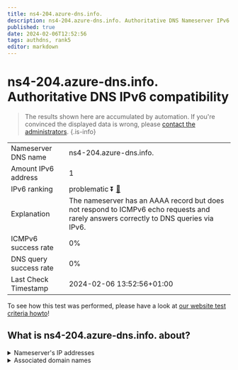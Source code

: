 ```yaml
---
title: ns4-204.azure-dns.info.
description: ns4-204.azure-dns.info. Authoritative DNS Nameserver IPv6 compatibility
published: true
date: 2024-02-06T12:52:56
tags: authdns, rank5
editor: markdown
---
```


# ns4-204.azure-dns.info. Authoritative DNS IPv6 compatibility

> The results shown here are accumulated by automation. If you're convinced the displayed data is wrong, please [contact the administrators](/howto/chat). 
{.is-info}




|   |   |
| - | - |
| Nameserver DNS name | ns4-204.azure-dns.info.
| Amount IPv6 address | 1
| IPv6 ranking | problematic :arrow_double_down: [🔗](/howto/ranking) |
| Explanation | The nameserver has an AAAA record but does not respond to ICMPv6 echo requests and rarely answers correctly to DNS queries via IPv6. |
| ICMPv6 success rate | 0%|
| DNS query success rate | 0% |
| Last Check Timestamp | 2024-02-06 13:52:56+01:00 |

To see how this test was performed, please have a look at [our website test criteria howto](/howto/testcriteria/authdns)!


## What is ns4-204.azure-dns.info. about?




<details>
<summary>Nameserver's IP addresses</summary>

2620:1ec:bda:700::cc

</details>



<details>
<summary>Associated domain names</summary>

www.msn.com

</details>

